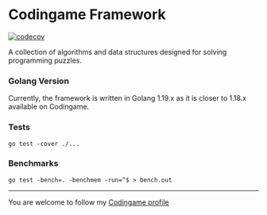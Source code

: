 # Codingame Framework

[![codecov](https://codecov.io/gh/mrsombre/codingame-framework/graph/badge.svg?token=I8RYIUSN6Q)](https://codecov.io/gh/mrsombre/codingame-framework)

A collection of algorithms and data structures designed for solving programming puzzles.

### Golang Version

Currently, the framework is written in Golang 1.19.x as it is closer to 1.18.x available on Codingame.

### Tests

```shell
go test -cover ./...
```

### Benchmarks

```shell
go test -bench=. -benchmem -run=^$ > bench.out
```

---
You are welcome to follow my [Codingame profile](https://www.codingame.com/profile/9dd9f9f38412d78eaf21718bf6e87ca0626964)
